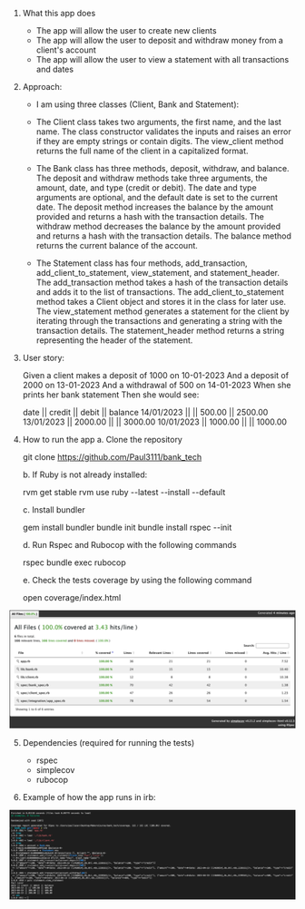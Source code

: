 1. What this app does

   - The app will allow the user to create new clients
   - The app will allow the user to deposit and withdraw money from a client's account
   - The app will allow the user to view a statement with all transactions and dates

2. Approach:

   - I am using three classes (Client, Bank and Statement):

   - The Client class takes two arguments, the first name, and the last name. The class constructor validates the inputs and raises an error if they are empty strings or contain digits. The view_client method returns the full name of the client in a capitalized format.

   - The Bank class has three methods, deposit, withdraw, and balance. The deposit and withdraw methods take three arguments, the amount, date, and type (credit or debit). The date and type arguments are optional, and the default date is set to the current date. The deposit method increases the balance by the amount provided and returns a hash with the transaction details. The withdraw method decreases the balance by the amount provided and returns a hash with the transaction details. The balance method returns the current balance of the account.

   - The Statement class has four methods, add_transaction, add_client_to_statement, view_statement, and statement_header. The add_transaction method takes a hash of the transaction details and adds it to the list of transactions. The add_client_to_statement method takes a Client object and stores it in the class for later use. The view_statement method generates a statement for the client by iterating through the transactions and generating a string with the transaction details. The statement_header method returns a string representing the header of the statement.

3. User story:

   Given a client makes a deposit of 1000 on 10-01-2023
   And a deposit of 2000 on 13-01-2023
   And a withdrawal of 500 on 14-01-2023
   When she prints her bank statement
   Then she would see:

   date || credit || debit || balance
   14/01/2023 || || 500.00 || 2500.00
   13/01/2023 || 2000.00 || || 3000.00
   10/01/2023 || 1000.00 || || 1000.00

4. How to run the app
   a. Clone the repository

   git clone https://github.com/Paul3111/bank_tech

   b. If Ruby is not already installed:

   rvm get stable
   rvm use ruby --latest --install --default

   c. Install bundler

   gem install bundler
   bundle init
   bundle install
   rspec --init

   d. Run Rspec and Rubocop with the following commands

   rspec
   bundle exec rubocop

   e. Check the tests coverage by using the following command

   open coverage/index.html

![Coverage at 18/04/2023](./coverage/coverage_example.png)

5. Dependencies (required for running the tests)

   - rspec
   - simplecov
   - rubocop

6. Example of how the app runs in irb:

![Example run](./coverage/example_run.png)
